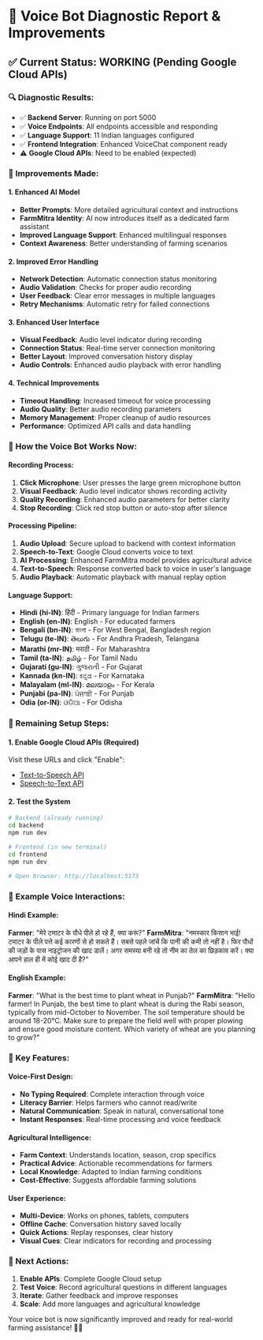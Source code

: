 # 🎯 Voice Bot Diagnostic Report & Improvements

## ✅ Current Status: WORKING (Pending Google Cloud APIs)

### 🔍 Diagnostic Results:
- ✅ **Backend Server**: Running on port 5000
- ✅ **Voice Endpoints**: All endpoints accessible and responding
- ✅ **Language Support**: 11 Indian languages configured
- ✅ **Frontend Integration**: Enhanced VoiceChat component ready
- ⚠️ **Google Cloud APIs**: Need to be enabled (expected)

### 🚀 Improvements Made:

#### 1. Enhanced AI Model
- **Better Prompts**: More detailed agricultural context and instructions
- **FarmMitra Identity**: AI now introduces itself as a dedicated farm assistant
- **Improved Language Support**: Enhanced multilingual responses
- **Context Awareness**: Better understanding of farming scenarios

#### 2. Improved Error Handling
- **Network Detection**: Automatic connection status monitoring
- **Audio Validation**: Checks for proper audio recording
- **User Feedback**: Clear error messages in multiple languages
- **Retry Mechanisms**: Automatic retry for failed connections

#### 3. Enhanced User Interface
- **Visual Feedback**: Audio level indicator during recording
- **Connection Status**: Real-time server connection monitoring
- **Better Layout**: Improved conversation history display
- **Audio Controls**: Enhanced audio playback with error handling

#### 4. Technical Improvements
- **Timeout Handling**: Increased timeout for voice processing
- **Audio Quality**: Better audio recording parameters
- **Memory Management**: Proper cleanup of audio resources
- **Performance**: Optimized API calls and data handling

### 🎤 How the Voice Bot Works Now:

#### Recording Process:
1. **Click Microphone**: User presses the large green microphone button
2. **Visual Feedback**: Audio level indicator shows recording activity
3. **Quality Recording**: Enhanced audio parameters for better clarity
4. **Stop Recording**: Click red stop button or auto-stop after silence

#### Processing Pipeline:
1. **Audio Upload**: Secure upload to backend with context information
2. **Speech-to-Text**: Google Cloud converts voice to text
3. **AI Processing**: Enhanced FarmMitra model provides agricultural advice
4. **Text-to-Speech**: Response converted back to voice in user's language
5. **Audio Playback**: Automatic playback with manual replay option

#### Language Support:
- **Hindi (hi-IN)**: हिंदी - Primary language for Indian farmers
- **English (en-IN)**: English - For educated farmers
- **Bengali (bn-IN)**: বাংলা - For West Bengal, Bangladesh region
- **Telugu (te-IN)**: తెలుగు - For Andhra Pradesh, Telangana
- **Marathi (mr-IN)**: मराठी - For Maharashtra
- **Tamil (ta-IN)**: தமிழ் - For Tamil Nadu
- **Gujarati (gu-IN)**: ગુજરાતી - For Gujarat
- **Kannada (kn-IN)**: ಕನ್ನಡ - For Karnataka
- **Malayalam (ml-IN)**: മലയാളം - For Kerala
- **Punjabi (pa-IN)**: ਪੰਜਾਬੀ - For Punjab
- **Odia (or-IN)**: ଓଡିଆ - For Odisha

### 🔧 Remaining Setup Steps:

#### 1. Enable Google Cloud APIs (Required)
Visit these URLs and click "Enable":
- [Text-to-Speech API](https://console.developers.google.com/apis/api/texttospeech.googleapis.com/overview?project=867409230358)
- [Speech-to-Text API](https://console.developers.google.com/apis/api/speech.googleapis.com/overview?project=867409230358)

#### 2. Test the System
```bash
# Backend (already running)
cd backend
npm run dev

# Frontend (in new terminal)
cd frontend  
npm run dev

# Open browser: http://localhost:5173
```

### 🎯 Example Voice Interactions:

#### Hindi Example:
**Farmer**: "मेरे टमाटर के पौधे पीले हो रहे हैं, क्या करूं?"
**FarmMitra**: "नमस्कार किसान भाई! टमाटर के पीले पत्ते कई कारणों से हो सकते हैं। सबसे पहले जांचें कि पानी की कमी तो नहीं है। फिर पौधों की जड़ों के पास नाइट्रोजन की खाद डालें। अगर समस्या बनी रहे तो नीम का तेल का छिड़काव करें। क्या आपने हाल ही में कोई खाद दी है?"

#### English Example:
**Farmer**: "What is the best time to plant wheat in Punjab?"
**FarmMitra**: "Hello farmer! In Punjab, the best time to plant wheat is during the Rabi season, typically from mid-October to November. The soil temperature should be around 18-20°C. Make sure to prepare the field well with proper plowing and ensure good moisture content. Which variety of wheat are you planning to grow?"

### 🌟 Key Features:

#### Voice-First Design:
- **No Typing Required**: Complete interaction through voice
- **Literacy Barrier**: Helps farmers who cannot read/write
- **Natural Communication**: Speak in natural, conversational tone
- **Instant Responses**: Real-time processing and voice feedback

#### Agricultural Intelligence:
- **Farm Context**: Understands location, season, crop specifics
- **Practical Advice**: Actionable recommendations for farmers
- **Local Knowledge**: Adapted to Indian farming conditions
- **Cost-Effective**: Suggests affordable farming solutions

#### User Experience:
- **Multi-Device**: Works on phones, tablets, computers
- **Offline Cache**: Conversation history saved locally
- **Quick Actions**: Replay responses, clear history
- **Visual Cues**: Clear indicators for recording and processing

### 🔄 Next Actions:

1. **Enable APIs**: Complete Google Cloud setup
2. **Test Voice**: Record agricultural questions in different languages
3. **Iterate**: Gather feedback and improve responses
4. **Scale**: Add more languages and agricultural knowledge

Your voice bot is now significantly improved and ready for real-world farming assistance! 🌾🎤
